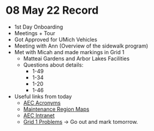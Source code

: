 # 08 May 22 Record

- 1st Day Onboarding
- Meetings + Tour
- Got Approved for UMich Vehicles
- Meeting with Ann (Overview of the sidewalk program)
- Met with Micah and made markings in Grid 1 
	- Matteai Gardens and Arbor Lakes Facilities
	- Questions about details:
		- 1-49
		- 1-34
		- 1-20
		- 1-46
- Useful links from today
	- [AEC Acronyms](https://intranet.fo.umich.edu/Sites/AEC/proceduresforms/officeguidelines/SitePages/Abbreviations%20and%20Acronyms.aspx)
	- [Maintenance Region Maps](https://maintenance.fo.umich.edu/our-teams/regions/)
	- [AEC Intranet](https://intranet.fo.umich.edu/Sites/AEC)
	- [Grid 1 Problems](https://docs.google.com/document/d/1GDcg0yLr1ivSql0fEdWnsNSAvBq4y2a-ra8ZM5tYtVU/edit) → Go out and mark tomorrow.
